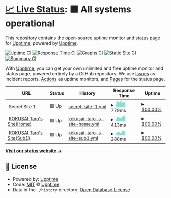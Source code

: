 # [📈 Live Status](https://demo.upptime.js.org): <!--live status--> **🟩 All systems operational**

This repository contains the open-source uptime monitor and status page for [Upptime](https://upptime.js.org), powered by [Upptime](https://github.com/upptime/upptime).

[![Uptime CI](https://github.com/ryujishibuya/website-status-by-Upptime/workflows/Uptime%20CI/badge.svg)](https://github.com/ryujishibuya/website-status-by-Upptime/actions?query=workflow%3A%22Uptime+CI%22)
[![Response Time CI](https://github.com/ryujishibuya/website-status-by-Upptime/workflows/Response%20Time%20CI/badge.svg)](https://github.com/ryujishibuya/website-status-by-Upptime/actions?query=workflow%3A%22Response+Time+CI%22)
[![Graphs CI](https://github.com/ryujishibuya/website-status-by-Upptime/workflows/Graphs%20CI/badge.svg)](https://github.com/ryujishibuya/website-status-by-Upptime/actions?query=workflow%3A%22Graphs+CI%22)
[![Static Site CI](https://github.com/ryujishibuya/website-status-by-Upptime/workflows/Static%20Site%20CI/badge.svg)](https://github.com/ryujishibuya/website-status-by-Upptime/actions?query=workflow%3A%22Static+Site+CI%22)
[![Summary CI](https://github.com/ryujishibuya/website-status-by-Upptime/workflows/Summary%20CI/badge.svg)](https://github.com/ryujishibuya/website-status-by-Upptime/actions?query=workflow%3A%22Summary+CI%22)

With [Upptime](https://upptime.js.org), you can get your own unlimited and free uptime monitor and status page, powered entirely by a GitHub repository. We use [Issues](https://github.com/upptime/upptime/issues) as incident reports, [Actions](https://github.com/ryujishibuya/website-status-by-Upptime/actions) as uptime monitors, and [Pages](https://demo.upptime.js.org) for the status page.

<!--start: status pages-->
<!-- This summary is generated by Upptime (https://github.com/upptime/upptime) -->
<!-- Do not edit this manually, your changes will be overwritten -->
<!-- prettier-ignore -->
| URL | Status | History | Response Time | Uptime |
| --- | ------ | ------- | ------------- | ------ |
| <img alt="" src="https://icons.duckduckgo.com/ip3/null.ico" height="13"> Secret Site 1 | 🟩 Up | [secret-site-1.yml](https://github.com/RyujiShibuya/website-status-by-Upptime/commits/HEAD/history/secret-site-1.yml) | <details><summary><img alt="Response time graph" src="./graphs/secret-site-1/response-time-week.png" height="20"> 779ms</summary><br><a href="https://ryujishibuya.github.io/website-status-by-Upptime/history/secret-site-1"><img alt="Response time 823" src="https://img.shields.io/endpoint?url=https%3A%2F%2Fraw.githubusercontent.com%2FRyujiShibuya%2Fwebsite-status-by-Upptime%2FHEAD%2Fapi%2Fsecret-site-1%2Fresponse-time.json"></a><br><a href="https://ryujishibuya.github.io/website-status-by-Upptime/history/secret-site-1"><img alt="24-hour response time 870" src="https://img.shields.io/endpoint?url=https%3A%2F%2Fraw.githubusercontent.com%2FRyujiShibuya%2Fwebsite-status-by-Upptime%2FHEAD%2Fapi%2Fsecret-site-1%2Fresponse-time-day.json"></a><br><a href="https://ryujishibuya.github.io/website-status-by-Upptime/history/secret-site-1"><img alt="7-day response time 779" src="https://img.shields.io/endpoint?url=https%3A%2F%2Fraw.githubusercontent.com%2FRyujiShibuya%2Fwebsite-status-by-Upptime%2FHEAD%2Fapi%2Fsecret-site-1%2Fresponse-time-week.json"></a><br><a href="https://ryujishibuya.github.io/website-status-by-Upptime/history/secret-site-1"><img alt="30-day response time 855" src="https://img.shields.io/endpoint?url=https%3A%2F%2Fraw.githubusercontent.com%2FRyujiShibuya%2Fwebsite-status-by-Upptime%2FHEAD%2Fapi%2Fsecret-site-1%2Fresponse-time-month.json"></a><br><a href="https://ryujishibuya.github.io/website-status-by-Upptime/history/secret-site-1"><img alt="1-year response time 836" src="https://img.shields.io/endpoint?url=https%3A%2F%2Fraw.githubusercontent.com%2FRyujiShibuya%2Fwebsite-status-by-Upptime%2FHEAD%2Fapi%2Fsecret-site-1%2Fresponse-time-year.json"></a></details> | <details><summary><a href="https://ryujishibuya.github.io/website-status-by-Upptime/history/secret-site-1">100.00%</a></summary><a href="https://ryujishibuya.github.io/website-status-by-Upptime/history/secret-site-1"><img alt="All-time uptime 99.92%" src="https://img.shields.io/endpoint?url=https%3A%2F%2Fraw.githubusercontent.com%2FRyujiShibuya%2Fwebsite-status-by-Upptime%2FHEAD%2Fapi%2Fsecret-site-1%2Fuptime.json"></a><br><a href="https://ryujishibuya.github.io/website-status-by-Upptime/history/secret-site-1"><img alt="24-hour uptime 100.00%" src="https://img.shields.io/endpoint?url=https%3A%2F%2Fraw.githubusercontent.com%2FRyujiShibuya%2Fwebsite-status-by-Upptime%2FHEAD%2Fapi%2Fsecret-site-1%2Fuptime-day.json"></a><br><a href="https://ryujishibuya.github.io/website-status-by-Upptime/history/secret-site-1"><img alt="7-day uptime 100.00%" src="https://img.shields.io/endpoint?url=https%3A%2F%2Fraw.githubusercontent.com%2FRyujiShibuya%2Fwebsite-status-by-Upptime%2FHEAD%2Fapi%2Fsecret-site-1%2Fuptime-week.json"></a><br><a href="https://ryujishibuya.github.io/website-status-by-Upptime/history/secret-site-1"><img alt="30-day uptime 100.00%" src="https://img.shields.io/endpoint?url=https%3A%2F%2Fraw.githubusercontent.com%2FRyujiShibuya%2Fwebsite-status-by-Upptime%2FHEAD%2Fapi%2Fsecret-site-1%2Fuptime-month.json"></a><br><a href="https://ryujishibuya.github.io/website-status-by-Upptime/history/secret-site-1"><img alt="1-year uptime 99.85%" src="https://img.shields.io/endpoint?url=https%3A%2F%2Fraw.githubusercontent.com%2FRyujiShibuya%2Fwebsite-status-by-Upptime%2FHEAD%2Fapi%2Fsecret-site-1%2Fuptime-year.json"></a></details>
| <img alt="" src="https://icons.duckduckgo.com/ip3/sites.google.com.ico" height="13"> [KOKUSAI Taro's Site(Home)](https://sites.google.com/gl.aiu.ac.jp/kokusaitarostestsite/home) | 🟩 Up | [kokusai-taro-s-site-home.yml](https://github.com/RyujiShibuya/website-status-by-Upptime/commits/HEAD/history/kokusai-taro-s-site-home.yml) | <details><summary><img alt="Response time graph" src="./graphs/kokusai-taro-s-site-home/response-time-week.png" height="20"> 413ms</summary><br><a href="https://ryujishibuya.github.io/website-status-by-Upptime/history/kokusai-taro-s-site-home"><img alt="Response time 459" src="https://img.shields.io/endpoint?url=https%3A%2F%2Fraw.githubusercontent.com%2FRyujiShibuya%2Fwebsite-status-by-Upptime%2FHEAD%2Fapi%2Fkokusai-taro-s-site-home%2Fresponse-time.json"></a><br><a href="https://ryujishibuya.github.io/website-status-by-Upptime/history/kokusai-taro-s-site-home"><img alt="24-hour response time 340" src="https://img.shields.io/endpoint?url=https%3A%2F%2Fraw.githubusercontent.com%2FRyujiShibuya%2Fwebsite-status-by-Upptime%2FHEAD%2Fapi%2Fkokusai-taro-s-site-home%2Fresponse-time-day.json"></a><br><a href="https://ryujishibuya.github.io/website-status-by-Upptime/history/kokusai-taro-s-site-home"><img alt="7-day response time 413" src="https://img.shields.io/endpoint?url=https%3A%2F%2Fraw.githubusercontent.com%2FRyujiShibuya%2Fwebsite-status-by-Upptime%2FHEAD%2Fapi%2Fkokusai-taro-s-site-home%2Fresponse-time-week.json"></a><br><a href="https://ryujishibuya.github.io/website-status-by-Upptime/history/kokusai-taro-s-site-home"><img alt="30-day response time 404" src="https://img.shields.io/endpoint?url=https%3A%2F%2Fraw.githubusercontent.com%2FRyujiShibuya%2Fwebsite-status-by-Upptime%2FHEAD%2Fapi%2Fkokusai-taro-s-site-home%2Fresponse-time-month.json"></a><br><a href="https://ryujishibuya.github.io/website-status-by-Upptime/history/kokusai-taro-s-site-home"><img alt="1-year response time 476" src="https://img.shields.io/endpoint?url=https%3A%2F%2Fraw.githubusercontent.com%2FRyujiShibuya%2Fwebsite-status-by-Upptime%2FHEAD%2Fapi%2Fkokusai-taro-s-site-home%2Fresponse-time-year.json"></a></details> | <details><summary><a href="https://ryujishibuya.github.io/website-status-by-Upptime/history/kokusai-taro-s-site-home">100.00%</a></summary><a href="https://ryujishibuya.github.io/website-status-by-Upptime/history/kokusai-taro-s-site-home"><img alt="All-time uptime 100.00%" src="https://img.shields.io/endpoint?url=https%3A%2F%2Fraw.githubusercontent.com%2FRyujiShibuya%2Fwebsite-status-by-Upptime%2FHEAD%2Fapi%2Fkokusai-taro-s-site-home%2Fuptime.json"></a><br><a href="https://ryujishibuya.github.io/website-status-by-Upptime/history/kokusai-taro-s-site-home"><img alt="24-hour uptime 100.00%" src="https://img.shields.io/endpoint?url=https%3A%2F%2Fraw.githubusercontent.com%2FRyujiShibuya%2Fwebsite-status-by-Upptime%2FHEAD%2Fapi%2Fkokusai-taro-s-site-home%2Fuptime-day.json"></a><br><a href="https://ryujishibuya.github.io/website-status-by-Upptime/history/kokusai-taro-s-site-home"><img alt="7-day uptime 100.00%" src="https://img.shields.io/endpoint?url=https%3A%2F%2Fraw.githubusercontent.com%2FRyujiShibuya%2Fwebsite-status-by-Upptime%2FHEAD%2Fapi%2Fkokusai-taro-s-site-home%2Fuptime-week.json"></a><br><a href="https://ryujishibuya.github.io/website-status-by-Upptime/history/kokusai-taro-s-site-home"><img alt="30-day uptime 100.00%" src="https://img.shields.io/endpoint?url=https%3A%2F%2Fraw.githubusercontent.com%2FRyujiShibuya%2Fwebsite-status-by-Upptime%2FHEAD%2Fapi%2Fkokusai-taro-s-site-home%2Fuptime-month.json"></a><br><a href="https://ryujishibuya.github.io/website-status-by-Upptime/history/kokusai-taro-s-site-home"><img alt="1-year uptime 100.00%" src="https://img.shields.io/endpoint?url=https%3A%2F%2Fraw.githubusercontent.com%2FRyujiShibuya%2Fwebsite-status-by-Upptime%2FHEAD%2Fapi%2Fkokusai-taro-s-site-home%2Fuptime-year.json"></a></details>
| <img alt="" src="https://icons.duckduckgo.com/ip3/sites.google.com.ico" height="13"> [KOKUSAI Taro's Site(Sub1)](https://sites.google.com/gl.aiu.ac.jp/kokusaitarostestsite/home/sub1) | 🟩 Up | [kokusai-taro-s-site-sub1.yml](https://github.com/RyujiShibuya/website-status-by-Upptime/commits/HEAD/history/kokusai-taro-s-site-sub1.yml) | <details><summary><img alt="Response time graph" src="./graphs/kokusai-taro-s-site-sub1/response-time-week.png" height="20"> 288ms</summary><br><a href="https://ryujishibuya.github.io/website-status-by-Upptime/history/kokusai-taro-s-site-sub1"><img alt="Response time 209" src="https://img.shields.io/endpoint?url=https%3A%2F%2Fraw.githubusercontent.com%2FRyujiShibuya%2Fwebsite-status-by-Upptime%2FHEAD%2Fapi%2Fkokusai-taro-s-site-sub1%2Fresponse-time.json"></a><br><a href="https://ryujishibuya.github.io/website-status-by-Upptime/history/kokusai-taro-s-site-sub1"><img alt="24-hour response time 198" src="https://img.shields.io/endpoint?url=https%3A%2F%2Fraw.githubusercontent.com%2FRyujiShibuya%2Fwebsite-status-by-Upptime%2FHEAD%2Fapi%2Fkokusai-taro-s-site-sub1%2Fresponse-time-day.json"></a><br><a href="https://ryujishibuya.github.io/website-status-by-Upptime/history/kokusai-taro-s-site-sub1"><img alt="7-day response time 288" src="https://img.shields.io/endpoint?url=https%3A%2F%2Fraw.githubusercontent.com%2FRyujiShibuya%2Fwebsite-status-by-Upptime%2FHEAD%2Fapi%2Fkokusai-taro-s-site-sub1%2Fresponse-time-week.json"></a><br><a href="https://ryujishibuya.github.io/website-status-by-Upptime/history/kokusai-taro-s-site-sub1"><img alt="30-day response time 273" src="https://img.shields.io/endpoint?url=https%3A%2F%2Fraw.githubusercontent.com%2FRyujiShibuya%2Fwebsite-status-by-Upptime%2FHEAD%2Fapi%2Fkokusai-taro-s-site-sub1%2Fresponse-time-month.json"></a><br><a href="https://ryujishibuya.github.io/website-status-by-Upptime/history/kokusai-taro-s-site-sub1"><img alt="1-year response time 220" src="https://img.shields.io/endpoint?url=https%3A%2F%2Fraw.githubusercontent.com%2FRyujiShibuya%2Fwebsite-status-by-Upptime%2FHEAD%2Fapi%2Fkokusai-taro-s-site-sub1%2Fresponse-time-year.json"></a></details> | <details><summary><a href="https://ryujishibuya.github.io/website-status-by-Upptime/history/kokusai-taro-s-site-sub1">100.00%</a></summary><a href="https://ryujishibuya.github.io/website-status-by-Upptime/history/kokusai-taro-s-site-sub1"><img alt="All-time uptime 99.99%" src="https://img.shields.io/endpoint?url=https%3A%2F%2Fraw.githubusercontent.com%2FRyujiShibuya%2Fwebsite-status-by-Upptime%2FHEAD%2Fapi%2Fkokusai-taro-s-site-sub1%2Fuptime.json"></a><br><a href="https://ryujishibuya.github.io/website-status-by-Upptime/history/kokusai-taro-s-site-sub1"><img alt="24-hour uptime 100.00%" src="https://img.shields.io/endpoint?url=https%3A%2F%2Fraw.githubusercontent.com%2FRyujiShibuya%2Fwebsite-status-by-Upptime%2FHEAD%2Fapi%2Fkokusai-taro-s-site-sub1%2Fuptime-day.json"></a><br><a href="https://ryujishibuya.github.io/website-status-by-Upptime/history/kokusai-taro-s-site-sub1"><img alt="7-day uptime 100.00%" src="https://img.shields.io/endpoint?url=https%3A%2F%2Fraw.githubusercontent.com%2FRyujiShibuya%2Fwebsite-status-by-Upptime%2FHEAD%2Fapi%2Fkokusai-taro-s-site-sub1%2Fuptime-week.json"></a><br><a href="https://ryujishibuya.github.io/website-status-by-Upptime/history/kokusai-taro-s-site-sub1"><img alt="30-day uptime 100.00%" src="https://img.shields.io/endpoint?url=https%3A%2F%2Fraw.githubusercontent.com%2FRyujiShibuya%2Fwebsite-status-by-Upptime%2FHEAD%2Fapi%2Fkokusai-taro-s-site-sub1%2Fuptime-month.json"></a><br><a href="https://ryujishibuya.github.io/website-status-by-Upptime/history/kokusai-taro-s-site-sub1"><img alt="1-year uptime 100.00%" src="https://img.shields.io/endpoint?url=https%3A%2F%2Fraw.githubusercontent.com%2FRyujiShibuya%2Fwebsite-status-by-Upptime%2FHEAD%2Fapi%2Fkokusai-taro-s-site-sub1%2Fuptime-year.json"></a></details>

<!--end: status pages-->

[**Visit our status website →**](https://demo.upptime.js.org)

## 📄 License

- Powered by: [Upptime](https://github.com/upptime/upptime)
- Code: [MIT](./LICENSE) © [Upptime](https://upptime.js.org)
- Data in the `./history` directory: [Open Database License](https://opendatacommons.org/licenses/odbl/1-0/)
